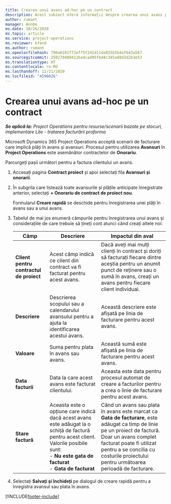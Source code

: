 ```yaml
---
title: Crearea unui avans ad-hoc pe un contract
description: Acest subiect oferă informații despre crearea unui avans pe un contract, după cum este necesar.
author: rumant
manager: Annbe
ms.date: 10/26/2020
ms.topic: article
ms.service: project-operations
ms.reviewer: kfend
ms.author: rumant
ms.openlocfilehash: 790a0281f72eff5f241d11da025b5b4af643a567
ms.sourcegitcommit: 250270409412ba4cad95fbd4c345a80d3d2b3e53
ms.translationtype: HT
ms.contentlocale: ro-RO
ms.lasthandoff: 11/21/2020
ms.locfileid: "4596026"
---
```

# <a name="creating-an-ad-hoc-advance-on-a-contract"></a>Crearea unui avans ad-hoc pe un contract

_**Se aplică la:** Project Operations pentru resurse/scenarii bazate pe stocuri, implementare Lite - tratarea facturării proforma_

Microsoft Dynamics 365 Project Operations acceptă scenarii de facturare care implică plăți în avans și avansuri. Procesul pentru utilizarea **Avansuri** în **Project Operations** este asemănător contractelor de **Onorariu**. 

Parcurgeți pașii următori pentru a factura clientului un avans.

1. Accesați pagina **Contract proiect** și apoi selectați fila **Avansuri și onorarii**.
2. În subgrila care listează toate avansurile și plățile anticipate înregistrate anterior, selectați **+ Onorariu de contract de proiect nou**. 

    Formularul **Creare rapidă** se deschide pentru înregistrarea unei plăți în avans sau a unui avans.
    
3. Tabelul de mai jos enumeră câmpurile pentru înregistrarea unui avans și considerațiile de care trebuie să țineți cont atunci când creați altele noi:

    | Câmp | Descriere | Impactul din aval |
    | --- | --- | --- |
    | **Client pentru contractul de proiect** | Acest câmp indică ce client din contract va fi facturat pentru acest avans. | Dacă aveți mai mulți clienți în contract și doriți să facturați fiecare dintre aceștia pentru un anumit punct de reținere sau o sumă în avans, creați un avans pentru fiecare client individual. |
    | **Descriere** | Descrierea scopului sau a calendarului avansului pentru a ajuta la identificarea acestui avans. | Această descriere este afișată pe linia de facturare pentru acest avans. |
    | **Valoare** | Suma pentru plata în avans sau avans. | Această sumă este afișată pe linia de facturare pentru acest avans. |
    | **Data facturii** | Data la care acest avans este facturat clientului. | Aceasta este data pentru procesul automat de creare a facturilor pentru a crea o linie de facturare pentru acest avans. |
    | **Stare factură** | Aceasta este o opțiune care indică dacă acest avans este adăugat la o schiță de factură pentru acest client. Valorile posibile sunt:</br>- **Nu este gata de facturat**</br>- **Gata de facturat** | Când un avans sau plata în avans este marcat ca **Gata de facturare**, este adăugat ca timp de linie pe un proiect de factură. Doar un avans complet facturat poate fi utilizat pentru a se concilia cu costurile proiectului pentru următoarea perioadă de facturare. |

4. Selectați **Salvați și închideți** pe dialogul de creare rapidă pentru a înregistra avansul sau plata în avans.


[!INCLUDE[footer-include](../../includes/footer-banner.md)]